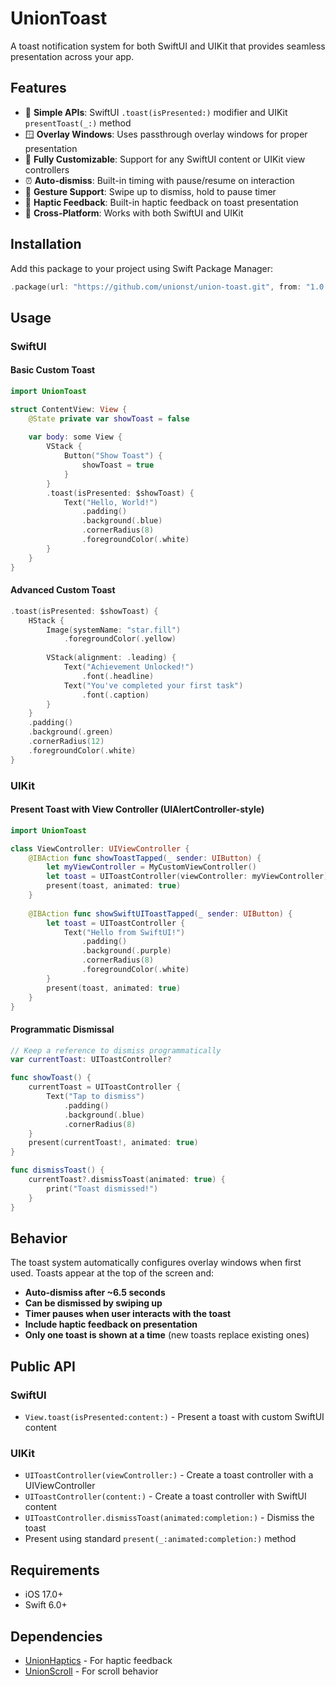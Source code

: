 # UnionToast

A toast notification system for both SwiftUI and UIKit that provides seamless presentation across your app.

## Features

- 🎯 **Simple APIs**: SwiftUI `.toast(isPresented:)` modifier and UIKit `presentToast(_:)` method
- 🪟 **Overlay Windows**: Uses passthrough overlay windows for proper presentation
- 🎨 **Fully Customizable**: Support for any SwiftUI content or UIKit view controllers
- ⏰ **Auto-dismiss**: Built-in timing with pause/resume on interaction
- 📱 **Gesture Support**: Swipe up to dismiss, hold to pause timer
- 🎵 **Haptic Feedback**: Built-in haptic feedback on toast presentation
- 🔄 **Cross-Platform**: Works with both SwiftUI and UIKit

## Installation

Add this package to your project using Swift Package Manager:

```swift
.package(url: "https://github.com/unionst/union-toast.git", from: "1.0.0")
```

## Usage

### SwiftUI

#### Basic Custom Toast

```swift
import UnionToast

struct ContentView: View {
    @State private var showToast = false
    
    var body: some View {
        VStack {
            Button("Show Toast") {
                showToast = true
            }
        }
        .toast(isPresented: $showToast) {
            Text("Hello, World!")
                .padding()
                .background(.blue)
                .cornerRadius(8)
                .foregroundColor(.white)
        }
    }
}
```

#### Advanced Custom Toast

```swift
.toast(isPresented: $showToast) {
    HStack {
        Image(systemName: "star.fill")
            .foregroundColor(.yellow)
        
        VStack(alignment: .leading) {
            Text("Achievement Unlocked!")
                .font(.headline)
            Text("You've completed your first task")
                .font(.caption)
        }
    }
    .padding()
    .background(.green)
    .cornerRadius(12)
    .foregroundColor(.white)
}
```

### UIKit

#### Present Toast with View Controller (UIAlertController-style)

```swift
import UnionToast

class ViewController: UIViewController {
    @IBAction func showToastTapped(_ sender: UIButton) {
        let myViewController = MyCustomViewController()
        let toast = UIToastController(viewController: myViewController)
        present(toast, animated: true)
    }
    
    @IBAction func showSwiftUIToastTapped(_ sender: UIButton) {
        let toast = UIToastController {
            Text("Hello from SwiftUI!")
                .padding()
                .background(.purple)
                .cornerRadius(8)
                .foregroundColor(.white)
        }
        present(toast, animated: true)
    }
}
```

#### Programmatic Dismissal

```swift
// Keep a reference to dismiss programmatically
var currentToast: UIToastController?

func showToast() {
    currentToast = UIToastController {
        Text("Tap to dismiss")
            .padding()
            .background(.blue)
            .cornerRadius(8)
    }
    present(currentToast!, animated: true)
}

func dismissToast() {
    currentToast?.dismissToast(animated: true) {
        print("Toast dismissed!")
    }
}
```

## Behavior

The toast system automatically configures overlay windows when first used. Toasts appear at the top of the screen and:

- **Auto-dismiss after ~6.5 seconds**
- **Can be dismissed by swiping up**
- **Timer pauses when user interacts with the toast**
- **Include haptic feedback on presentation**
- **Only one toast is shown at a time** (new toasts replace existing ones)

## Public API

### SwiftUI
- `View.toast(isPresented:content:)` - Present a toast with custom SwiftUI content

### UIKit  
- `UIToastController(viewController:)` - Create a toast controller with a UIViewController
- `UIToastController(content:)` - Create a toast controller with SwiftUI content
- `UIToastController.dismissToast(animated:completion:)` - Dismiss the toast
- Present using standard `present(_:animated:completion:)` method

## Requirements

- iOS 17.0+
- Swift 6.0+

## Dependencies

- [UnionHaptics](https://github.com/unionst/union-haptics) - For haptic feedback
- [UnionScroll](https://github.com/unionst/union-scroll) - For scroll behavior


